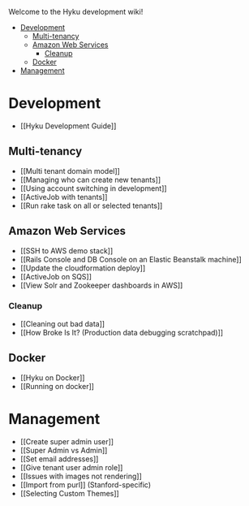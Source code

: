 Welcome to the Hyku development wiki!

* [Development](#development)
  * [Multi-tenancy](#multi-tenancy)
  * [Amazon Web Services](#amazon-web-services)
    * [Cleanup](#cleanup)
  * [Docker](#docker)
* [Management](#management)

# Development
* [[Hyku Development Guide]]

## Multi-tenancy
* [[Multi tenant domain model]]
* [[Managing who can create new tenants]]
* [[Using account switching in development]]
* [[ActiveJob with tenants]]
* [[Run rake task on all or selected tenants]]

## Amazon Web Services
* [[SSH to AWS demo stack]]
* [[Rails Console and DB Console on an Elastic Beanstalk machine]]
* [[Update the cloudformation deploy]]
* [[ActiveJob on SQS]]
* [[View Solr and Zookeeper dashboards in AWS]]

### Cleanup
* [[Cleaning out bad data]]
* [[How Broke Is It? (Production data debugging scratchpad)]]

## Docker
* [[Hyku on Docker]]
* [[Running on docker]]

# Management
* [[Create super admin user]]
* [[Super Admin vs Admin]]
* [[Set email addresses]]
* [[Give tenant user admin role]]
* [[Issues with images not rendering]]
* [[Import from purl]] (Stanford-specific)
* [[Selecting Custom Themes]]
